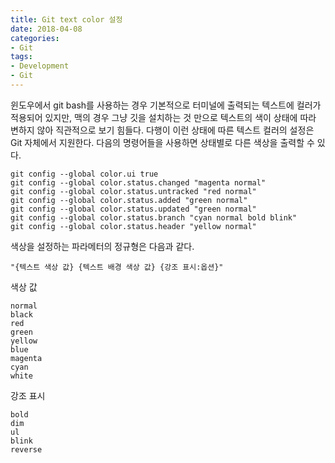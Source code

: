 ```yaml
---
title: Git text color 설정
date: 2018-04-08
categories:
- Git
tags:
- Development
- Git
---
```


 윈도우에서 git bash를 사용하는 경우 기본적으로 터미널에 출력되는 텍스트에 컬러가 적용되어 있지만, 맥의 경우 그냥 깃을 설치하는 것 만으로 텍스트의 색이 상태에 따라 변하지 않아 직관적으로 보기 힘들다. 다행이 이런 상태에 따른 텍스트 컬러의 설정은 Git 자체에서 지원한다. 다음의 명령어들을 사용하면 상태별로 다른 색상을 출력할 수 있다.

```shell
git config --global color.ui true
git config --global color.status.changed "magenta normal"
git config --global color.status.untracked "red normal"
git config --global color.status.added "green normal"
git config --global color.status.updated "green normal"
git config --global color.status.branch "cyan normal bold blink"
git config --global color.status.header "yellow normal"
```

 색상을 설정하는 파라메터의 정규형은 다음과 같다.

```
"{텍스트 색상 값} {텍스트 배경 색상 값} {강조 표시:옵션}"
```

색상 값

```
normal
black
red
green
yellow
blue
magenta
cyan
white
```

강조 표시

```
bold
dim
ul
blink
reverse
```

